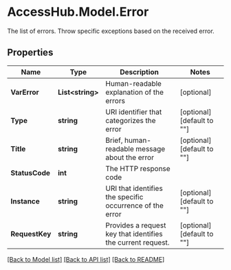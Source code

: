 # AccessHub.Model.Error
The list of errors. Throw specific exceptions based on the received error.

## Properties

Name | Type | Description | Notes
------------ | ------------- | ------------- | -------------
**VarError** | **List&lt;string&gt;** | Human-readable explanation of the errors | [optional] 
**Type** | **string** | URI identifier that categorizes the error | [optional] [default to ""]
**Title** | **string** | Brief, human-readable message about the error | [optional] [default to ""]
**StatusCode** | **int** | The HTTP response code | 
**Instance** | **string** | URI that identifies the specific occurrence of the error | [optional] [default to ""]
**RequestKey** | **string** | Provides a request key that identifies the current request. | [optional] [default to ""]

[[Back to Model list]](../README.md#documentation-for-models) [[Back to API list]](../README.md#documentation-for-api-endpoints) [[Back to README]](../README.md)

